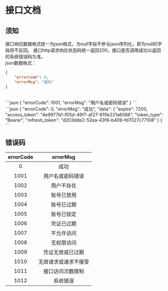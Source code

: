 # 接口文档

## 须知

接口响应数据格式统一为json格式，为null字段不参与json序列化，即为null的字段将不反回。
接口http请求响应状态码统一返回200，接口是否调用成功以返回的系统错误码为准。
<br>
json数据格式：
```json
{  
	"errorCode": 0,  
	"errorMsg": "成功"
}
```
<br>
```json
{  
	"errorCode": 1001, 
	"errorMsg": "用户名或密码错误"
}
```
<br>
```json
{  
	"errorCode": 0,  
	"errorMsg": "成功",  
	"data": 
	{    
		"expire": 7200,    
		"access_token": "4e9977b1-f05d-49f7-af27-615b221a6086",    
		"token_type": "Bearer",    
		"refresh_token": "d203dde2-52ea-43f8-b409-fd7027c77108"  
	}
}
```

## 错误码

|errorCode	|errorMsg   	    |
|:----: 	|:----:             |
|0   		|成功		        |
|1001		|用户名或密码错误		|
|1002		|用户不存在			|
|1003		|账号已禁用			|
|1004		|账号已过期			|
|1005		|账号已锁定			|
|1006		|凭证已过期			|
|1007		|不允许访问			|
|1008		|无权限访问			|
|1009		|凭证无效或已过期		|
|1010		|无效请求或请求不接受	|
|1011		|接口访问次数限制		|
|1012		|系统错误				|
